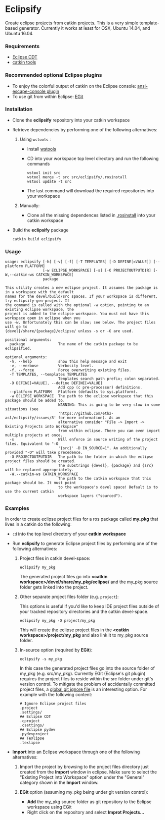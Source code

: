 # Eclipsify
Create eclipse projects from catkin projects. This is a very simple template-based generator. Currently it works at least for OSX, Ubuntu 14.04, and Ubuntu 16.04.


### Requirements
* [Eclipse CDT](https://www.eclipse.org/cdt/)
* [catkin tools](https://catkin-tools.readthedocs.io/)

### Recommended optional Eclipse plugins
* To enjoy the colorful output of catkin on the Eclipse console: [ansi-escape-console plugin](https://marketplace.eclipse.org/content/ansi-escape-console)
* To use git from within Eclipse: [EGit](http://www.eclipse.org/egit/)

### Installation
- Clone the **eclipsify** repository into your catkin workspace

- Retrieve dependencies by performing one of the following alternatives:
  1. Using `wstools` :
      - Install [wstools](http://wiki.ros.org/wstool)
      - CD into your workspace top level directory and run the following commands

          ```
          wstool init src
          wstool merge -t src src/eclipsify/.rosinstall
          wstool update -t src
        ```
      - The last command will download the required repositories into your workspace

  2. Manually:
      - Clone all the missing dependences listed in [.rosinstall](.rosinstall) into your catkin workspace

- Build the **eclipsify** package

  ```
  catkin build eclipsify
  ```

### Usage

```    
usage: eclipsify [-h] [-v] [-f] [-T TEMPLATES] [-D DEFINE[=VALUE]] [--platform PLATFORM]
                 [-w ECLIPSE_WORKSPACE] [-s] [-O PROJECTOUTPUTDIR] [-W,--catkin-ws CATKIN_WORKSPACE]
                 package

This utility creates a new eclipse project. It assumes the package is in a workspace with the default
names for the devel/build/src spaces. If your workspace is different, try eclipsify-gen-project. If
the command is called with the optional -w option, pointing to an existing eclipse workspace, the
project is added to the eclipse workspace. You must not have this workspace open in eclipse when you
use -w. Unfortunately this can be slow; see below. The project files will go to
{devel}/share/{package}/eclipse/ unless -s or -O are used.

positional arguments:
  package               The name of the catkin package to be eclipsified.

optional arguments:
  -h, --help            show this help message and exit
  -v, --verbose         Verbosity level.
  -f, --force           Force overwriting existing files.
  -T TEMPLATES, --templates TEMPLATES
                        Templates search path prefix; colon separated.
  -D DEFINE[=VALUE], --define DEFINE[=VALUE]
                        Add cpp (c pre-processor) definitions.
  --platform PLATFORM   Platform (defaults to sys.platform).
  -w ECLIPSE_WORKSPACE  The path to the eclipse workspace that this package should be added to.
                        WARNING: This is going to be very slow in some situations (see
                        'https://github.com/ethz-asl/eclipsify/issues/8' for more information). As an
                        alternative consider "File -> Import -> Existing Projects into Workspace"
                        from within eclipse. There you can even import multiple projects at once.
  -s                    Will enforce in source writing of the project files. Equivalent to "-O
                        '{src}' -D IN_SOURCE=1". An additionally provided "-O" will take precedence.
  -O PROJECTOUTPUTDIR   The path to the folder in which the eclipse project files should be created.
                        The substrings {devel}, {package} and {src} will be replaced appropriately.
  -W,--catkin-ws CATKIN_WORKSPACE
                        The path to the catkin workspace that this package should be. It must point
                        to the workspace's devel space! Default is to use the current catkin
                        workspace layers ("sourced").
```

### Examples
In order to create eclipse project files for a ros package called **my_pkg** that lives in a 
catkin do the following:

- `cd` into the top level directory of your **catkin workspace**

- Run **eclipsify** to generate Eclipse project files by performing one of the following alternatives:
  1. Project files in catkin devel-space:
      ```
      eclipsify my_pkg
      ```
      The generated project files go into **\<catkin workspace>/devel/share/my_pkg/eclipse/** and the my_pkg source folder gets linked into the project.

  2. Other separate project files folder (e.g. `project`):

      This options is useful if you'd like to keep IDE project files outside of your tracked repository directories and the catkin devel-space.
      ```
      eclipsify my_pkg -O project/my_pkg
      ```

      This will create the eclipse project files in the **\<catkin workspace>/project/my_pkg** and also link it to my_pkg source folder.

  3. In-source option (required by **EGit**):
      ```
      eclipsify -s my_pkg
      ```
      In this case the generated project files go into the source folder of my_pkg (e.g. src/my_pkg).
      Currently EGit (Eclipse's git plugin) requires the project files to reside within the src folder under git's version control.
      To mitigate the problem of accidentally committed project files, a [global git ignore file](https://help.github.com/articles/ignoring-files/#create-a-global-gitignore) is an interesting option. 
      For example with the following content:
      ```
      # Ignore Eclipse project files
      .project
      .settings/
      ## Eclipse CDT
      .cproject
      .csettings/
      ## Eclipse pydev
      .pydevproject
      ## TeXlipse
      .texlipse
      ```
- **Import** into an Eclipse workspace through one of the following alternatives:

  1. Import the project by browsing to the project files directory just created from the **Import** window in eclipse.
  Make sure to select the "Existing Project into Workspace" option under the "General" category
  shown in the **Import** window.
  
  2. **EGit** option (assuming my_pkg being under git version control):
      - **Add** the my_pkg source folder as git repository to the Eclipse workspace using EGit
      - Right click on the repository and select **Improt Projects...**

